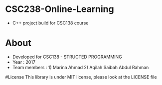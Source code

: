 # CSC238-Online-Learning
- C++ project build for CSC138 course

# About
- Developed for CSC138 - STRUCTED PROGRAMMING 
- Year : 2017
- Team members : 1) Marina Ahmad
                 2) Aqilah Saibah Abdul Rahman
                 



#License 
This library is under MIT license, please look at the LICENSE file